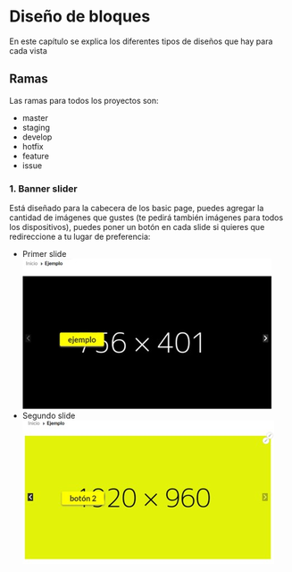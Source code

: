 # Diseño de bloques
En este capítulo se explica los diferentes tipos de diseños que hay para cada vista 



## Ramas

Las ramas para todos los proyectos son:

* master
* staging
* develop
* hotfix
* feature
* issue


### 1. **Banner slider**

Está diseñado para la cabecera de los basic page, puedes agregar la cantidad de imágenes que gustes (te pedirá también imágenes para todos los dispositivos), puedes poner un botón en cada slide si quieres que redireccione a tu lugar de preferencia:
    
  * Primer slide
  ![primer slide](../assets/img/bloque_primer_slide.jpg "Primer slide")
  * Segundo slide
  ![primer slide](../assets/img/bloque_segundo_slide.jpg "Primer slide")
  